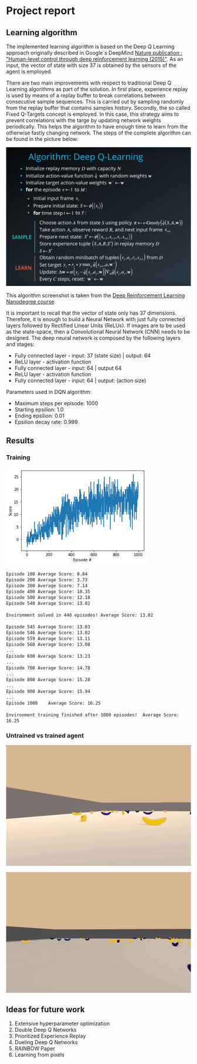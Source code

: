 # Project report

## Learning algorithm

The implemented learning algorithm is based on the Deep Q Learning approach originally described in Google´s DeepMind [Nature publication : "Human-level control through deep reinforcement learning (2015)"](https://storage.googleapis.com/deepmind-media/dqn/DQNNaturePaper.pdf). As an input, the vector of state with size 37 is obtained by the sensors of the agent is employed.

There are two main improvements with respect to traditional Deep Q Learning algorithms as part of the solution. In first place, experience replay is used by means of a replay buffer to break correlations between consecutive sample sequences. This is carried out by sampling randomly from the replay buffer that contains samples history. Secondly, the so called Fixed Q-Targets concept is employed. In this case, this strategy aims to prevent correlations with the targe by updating network weights periodically. This helps the algorithm to have enough time to learn from the otherwise fastly changing network. The steps of the complete algorithm can be found in the picture below:

![Deep Q-Learning algorithm from Udacity course](./images/DQN.png)

This algorithm screenshot is taken from the [Deep Reinforcement Learning Nanodegree course](https://www.udacity.com/course/deep-reinforcement-learning-nanodegree--nd893)

It is important to recall that the vector of state only has 37 dimensions. Therefore, it is enough to build a Neural Network with just fully connected layers followed by Rectified Linear Units (ReLUs). If images are to be used as the state-space, then a Convolutional Neural Network (CNN) needs to be designed. The deep neural network is composed by the following layers and stages:

- Fully connected layer - input: 37 (state size) | output: 64
- ReLU layer - activation function
- Fully connected layer - input: 64 |  output 64
- ReLU layer - activation function
- Fully connected layer - input: 64 | output: (action size)

Parameters used in DQN algorithm:

- Maximum steps per episode: 1000
- Starting epsilion: 1.0
- Ending epsilion: 0.01
- Epsilion decay rate: 0.999

## Results

### Training

![results](training.png)

```
Episode 100	Average Score: 0.84
Episode 200	Average Score: 3.73
Episode 300	Average Score: 7.14
Episode 400	Average Score: 10.35
Episode 500	Average Score: 12.18
Episode 540	Average Score: 13.02

Environment solved in 440 episodes!	Average Score: 13.02

Episode 545	Average Score: 13.03
Episode 546	Average Score: 13.02
Episode 559	Average Score: 13.11
Episode 560	Average Score: 13.08
...
Episode 600	Average Score: 13.23
...
Episode 700	Average Score: 14.78
...
Episode 800	Average Score: 15.28
...
Episode 900	Average Score: 15.94
...
Episode 1000	Average Score: 16.25

Environment training finished after 1000 episodes!	Average Score: 16.25
```

### Untrained vs trained agent

![untrained](untrained_agent.gif)

![trained](trained_agent.gif)

## Ideas for future work

1. Extensive hyperparameter optimization
2. Double Deep Q Networks
3. Prioritized Experience Replay
4. Dueling Deep Q Networks
5. RAINBOW Paper
6. Learning from pixels
